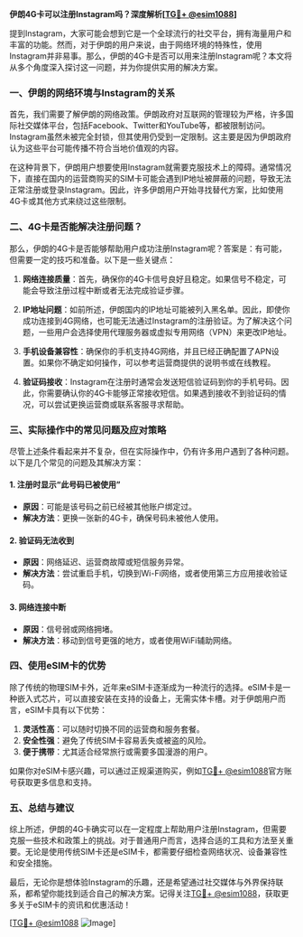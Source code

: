 **伊朗4G卡可以注册Instagram吗？深度解析[[TG💪+ @esim1088](https://t.me/s/esim1088)]**

提到Instagram，大家可能会想到它是一个全球流行的社交平台，拥有海量用户和丰富的功能。然而，对于伊朗的用户来说，由于网络环境的特殊性，使用Instagram并非易事。那么，伊朗的4G卡是否可以用来注册Instagram呢？本文将从多个角度深入探讨这一问题，并为你提供实用的解决方案。

### 一、伊朗的网络环境与Instagram的关系

首先，我们需要了解伊朗的网络政策。伊朗政府对互联网的管理较为严格，许多国际社交媒体平台，包括Facebook、Twitter和YouTube等，都被限制访问。Instagram虽然未被完全封锁，但其使用仍受到一定限制。这主要是因为伊朗政府认为这些平台可能传播不符合当地价值观的内容。

在这种背景下，伊朗用户想要使用Instagram就需要克服技术上的障碍。通常情况下，直接在国内的运营商购买的SIM卡可能会遇到IP地址被屏蔽的问题，导致无法正常注册或登录Instagram。因此，许多伊朗用户开始寻找替代方案，比如使用4G卡或其他方式来绕过这些限制。

### 二、4G卡是否能解决注册问题？

那么，伊朗的4G卡是否能够帮助用户成功注册Instagram呢？答案是：有可能，但需要一定的技巧和准备。以下是一些关键点：

1. **网络连接质量**：首先，确保你的4G卡信号良好且稳定。如果信号不稳定，可能会导致注册过程中断或者无法完成验证步骤。
   
2. **IP地址问题**：如前所述，伊朗国内的IP地址可能被列入黑名单。因此，即使你成功连接到4G网络，也可能无法通过Instagram的注册验证。为了解决这个问题，一些用户会选择使用代理服务器或虚拟专用网络（VPN）来更改IP地址。

3. **手机设备兼容性**：确保你的手机支持4G网络，并且已经正确配置了APN设置。如果你不确定如何操作，可以参考运营商提供的说明书或在线教程。

4. **验证码接收**：Instagram在注册时通常会发送短信验证码到你的手机号码。因此，你需要确认你的4G卡能够正常接收短信。如果遇到接收不到验证码的情况，可以尝试更换运营商或联系客服寻求帮助。

### 三、实际操作中的常见问题及应对策略

尽管上述条件看起来并不复杂，但在实际操作中，仍有许多用户遇到了各种问题。以下是几个常见的问题及其解决方案：

#### 1. 注册时显示“此号码已被使用”
   - **原因**：可能是该号码之前已经被其他账户绑定过。
   - **解决方法**：更换一张新的4G卡，确保号码未被他人使用。

#### 2. 验证码无法收到
   - **原因**：网络延迟、运营商故障或短信服务异常。
   - **解决方法**：尝试重启手机，切换到Wi-Fi网络，或者使用第三方应用接收验证码。

#### 3. 网络连接中断
   - **原因**：信号弱或网络拥堵。
   - **解决方法**：移动到信号更强的地方，或者使用WiFi辅助网络。

### 四、使用eSIM卡的优势

除了传统的物理SIM卡外，近年来eSIM卡逐渐成为一种流行的选择。eSIM卡是一种嵌入式芯片，可以直接安装在支持的设备上，无需实体卡槽。对于伊朗用户而言，eSIM卡具有以下优势：

1. **灵活性高**：可以随时切换不同的运营商和服务套餐。
2. **安全性强**：避免了传统SIM卡容易丢失或被盗的风险。
3. **便于携带**：尤其适合经常旅行或需要多国漫游的用户。

如果你对eSIM卡感兴趣，可以通过正规渠道购买，例如[TG💪+ @esim1088](https://t.me/s/esim1088)官方账号获取更多信息和支持。

### 五、总结与建议

综上所述，伊朗的4G卡确实可以在一定程度上帮助用户注册Instagram，但需要克服一些技术和政策上的挑战。对于普通用户而言，选择合适的工具和方法至关重要。无论是使用传统SIM卡还是eSIM卡，都需要仔细检查网络状况、设备兼容性和安全措施。

最后，无论你是想体验Instagram的乐趣，还是希望通过社交媒体与外界保持联系，都希望你能找到适合自己的解决方案。记得关注[TG💪+ @esim1088](https://t.me/s/esim1088)，获取更多关于eSIM卡的资讯和优惠活动！

[[TG💪+ @esim1088](https://t.me/s/esim1088) ![Image](https://i.postimg.cc/4NQfJmqS/Snipaste-2025-05-13-00-14-12.png)]
